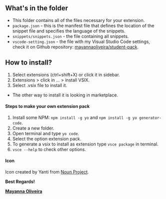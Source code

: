 ## What's in the folder

* This folder contains all of the files necessary for your extension.
* `package.json` - this is the manifest file that defines the location of the snippet file and specifies the language of the snippets.
* `snippets/snippets.json` - the file containing all snippets.
* `vscode-setting.json` - the file with my Visual Studio Code settings, check it on Github repository: [mayannaoliveira/student-pack].

## How to install?

1. Select extensions (ctrl+shift+X) or click it in sidebar.
2. Extensions > click in ... > install VSIX.
3. Select .vsix file to install it.
* The other way to install it is looking in marketplace.

#### Steps to make your own extension pack

1. Install some NPM: `npm install -g yo` and `npm install -g yo generator-code`.
2. Create a new folder.
3. Open terminal and type `yo code`.
4. Select the option extension pack.
5. To generate a vsix to install as extension type `vsce package` in terminal.
6. `vsce --help` to check other options.

#### Icon

Icon created by Yanti from [Noun Project](https://thenounproject.com/search/?q=plant&i=2754744).


**Best Regards!**

**[Mayanna Oliveira]**

[Mayanna Oliveira]: https://beacons.ai/mayannaoliveira
[mayannaoliveira/student-pack]: https://github.com/mayannaoliveira/student-pack